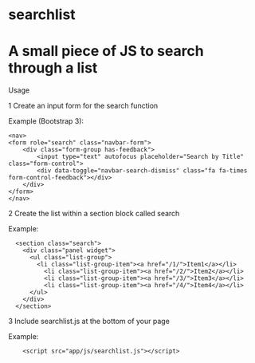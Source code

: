 searchlist
==================================================
A small piece of JS to search through a list
==================================================

Usage

1 Create an input form for the search function

Example (Bootstrap 3):
```
<nav>
<form role="search" class="navbar-form">
    <div class="form-group has-feedback">
        <input type="text" autofocus placeholder="Search by Title" class="form-control">
        <div data-toggle="navbar-search-dismiss" class="fa fa-times form-control-feedback"></div>
    </div>
</form>
</nav>
```
2 Create the list within a section block called search

Example:
```
  <section class="search">
    <div class="panel widget">
      <ul class="list-group">
        <li class="list-group-item"><a href="/1/">Item1</a></li>
          <li class="list-group-item"><a href="/2/">Item2</a></li>
          <li class="list-group-item"><a href="/3/">Item3</a></li>
          <li class="list-group-item"><a href="/4/">Item4</a></li>
      </ul>
    </div>
  </section>
  ```
3 Include searchlist.js at the bottom of your page

Example:
```
	<script src="app/js/searchlist.js"></script>

